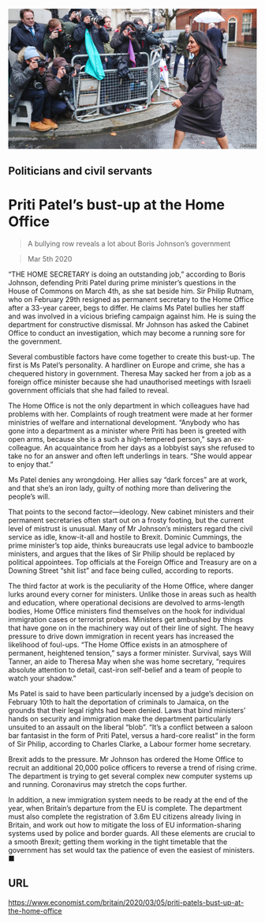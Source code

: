![](./images/20200307_BRP001_0.jpg)

## Politicians and civil servants

# Priti Patel’s bust-up at the Home Office

> A bullying row reveals a lot about Boris Johnson’s government

> Mar 5th 2020

“THE HOME SECRETARY is doing an outstanding job,” according to Boris Johnson, defending Priti Patel during prime minister’s questions in the House of Commons on March 4th, as she sat beside him. Sir Philip Rutnam, who on February 29th resigned as permanent secretary to the Home Office after a 33-year career, begs to differ. He claims Ms Patel bullies her staff and was involved in a vicious briefing campaign against him. He is suing the department for constructive dismissal. Mr Johnson has asked the Cabinet Office to conduct an investigation, which may become a running sore for the government.

Several combustible factors have come together to create this bust-up. The first is Ms Patel’s personality. A hardliner on Europe and crime, she has a chequered history in government. Theresa May sacked her from a job as a foreign office minister because she had unauthorised meetings with Israeli government officials that she had failed to reveal.

The Home Office is not the only department in which colleagues have had problems with her. Complaints of rough treatment were made at her former ministries of welfare and international development. “Anybody who has gone into a department as a minister where Priti has been is greeted with open arms, because she is a such a high-tempered person,” says an ex-colleague. An acquaintance from her days as a lobbyist says she refused to take no for an answer and often left underlings in tears. “She would appear to enjoy that.”

Ms Patel denies any wrongdoing. Her allies say “dark forces” are at work, and that she’s an iron lady, guilty of nothing more than delivering the people’s will.

That points to the second factor—ideology. New cabinet ministers and their permanent secretaries often start out on a frosty footing, but the current level of mistrust is unusual. Many of Mr Johnson’s ministers regard the civil service as idle, know-it-all and hostile to Brexit. Dominic Cummings, the prime minister’s top aide, thinks bureaucrats use legal advice to bamboozle ministers, and argues that the likes of Sir Philip should be replaced by political appointees. Top officials at the Foreign Office and Treasury are on a Downing Street “shit list” and face being culled, according to reports.

The third factor at work is the peculiarity of the Home Office, where danger lurks around every corner for ministers. Unlike those in areas such as health and education, where operational decisions are devolved to arms-length bodies, Home Office ministers find themselves on the hook for individual immigration cases or terrorist probes. Ministers get ambushed by things that have gone on in the machinery way out of their line of sight. The heavy pressure to drive down immigration in recent years has increased the likelihood of foul-ups. “The Home Office exists in an atmosphere of permanent, heightened tension,” says a former minister. Survival, says Will Tanner, an aide to Theresa May when she was home secretary, “requires absolute attention to detail, cast-iron self-belief and a team of people to watch your shadow.”

Ms Patel is said to have been particularly incensed by a judge’s decision on February 10th to halt the deportation of criminals to Jamaica, on the grounds that their legal rights had been denied. Laws that bind ministers’ hands on security and immigration make the department particularly unsuited to an assault on the liberal “blob”. “It’s a conflict between a saloon bar fantasist in the form of Priti Patel, versus a hard-core realist” in the form of Sir Philip, according to Charles Clarke, a Labour former home secretary.

Brexit adds to the pressure. Mr Johnson has ordered the Home Office to recruit an additional 20,000 police officers to reverse a trend of rising crime. The department is trying to get several complex new computer systems up and running. Coronavirus may stretch the cops further.

In addition, a new immigration system needs to be ready at the end of the year, when Britain’s departure from the EU is complete. The department must also complete the registration of 3.6m EU citizens already living in Britain, and work out how to mitigate the loss of EU information-sharing systems used by police and border guards. All these elements are crucial to a smooth Brexit; getting them working in the tight timetable that the government has set would tax the patience of even the easiest of ministers. ■

## URL

https://www.economist.com/britain/2020/03/05/priti-patels-bust-up-at-the-home-office
